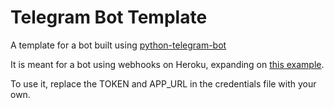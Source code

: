 # Telegram Bot Template

A template for a bot built using [python-telegram-bot](https://github.com/python-telegram-bot/python-telegram-bot)

It is meant for a bot using webhooks on Heroku, expanding on [this example](https://github.com/python-telegram-bot/python-telegram-bot).

To use it, replace the TOKEN and APP_URL in the credentials file with your own.